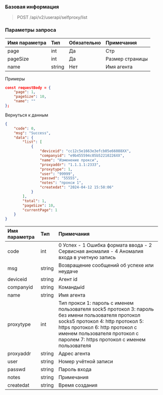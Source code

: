 ### Базовая информация

> POST /api/v2/userapi/selfproxy/list

### Параметры запроса

| Имя параметра | Тип | Обязательно | Примечания |
| :-------- | :----- | :--- | :--------------------------------------------------------------------------------------------------------------------------------------------------------------------- |
| page | int | Да | Стр        |
| pageSize    | int | Да | Размер страницы |
| name    | string | Нет | Имя агента |


Примеры

```json
const requestBody = {
    "page": 1,
    "pageSize": 10,
    "name": ""
};
```

Вернуться к данным

```json
{
    "code": 0,
    "msg": "Success",
    "data": {
        "list": [
            {
                "deviceid": "cc12c5e1663e3efcb05e66088XX",
                "companyid": "e9b455594c05b52210226XX",
                "name": "Изменение прокси",
                "proxyaddr": "1.1.1.1:2333",
                "proxytype": 1,
                "user": "99999",
                "passwd": "55555",
                "notes": "прокси 1",
                "createdat": "2024-04-12 15:58:06"
            }
        ],
        "total": 1,
        "pageSize": 10,
        "currentPage": 1
    }
}
```

| Имя параметра | Тип | Примечания                                                    |
| :------- | :----- | :---------------------------------------------------------------- |
| code     | int    | 0 Успех - 1 Ошибка формата ввода - 2 Сервисная аномалия - 4 Аномалия входа в учетную запись |
| msg      | string | Возвращение сообщений об успехе или неудаче   |
| deviceid      | string | Агент id |
| companyid      | string | Командыid |
| name      | string |  Имя агента  |
| proxytype | int | Тип прокси 1: пароль с именем пользователя sock5 протокол 3: пароль без имени пользователя протокол socks5 протокол 4: http протокол 5: https протокол 6: http протокол с именем пользователя протокол с паролем 7: https протокол с именем пользователя |
| proxyaddr | string | Адрес агента |
| user    | string | Номер учётной записи |
| passwd    | string |  Пароль входа |
| notes    | string |  Примечания     |
| createdat    | string | Время создания |

